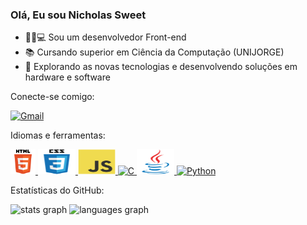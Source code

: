 ### Olá, Eu sou Nicholas Sweet

- 👨🏽💻 Sou um desenvolvedor Front-end
- 📚 Cursando superior em Ciência da Computação (UNIJORGE)
- 💫 Explorando as novas tecnologias e desenvolvendo soluções em hardware e software

Conecte-se comigo:

 [![Gmail](https://img.shields.io/badge/Gmail-D14836?style=for-the-badge&logo=gmail&logoColor=white)](mailto:Nicholassaulo@gmail.com)

Idiomas e ferramentas:

<a href="https://www.w3.org/html/" target="_blank" rel="noreferrer"> <img src="https://raw.githubusercontent.com/devicons/devicon/master/icons/html5/html5-original-wordmark.svg" alt="html5" width="40" height="40"/> </a> <a href="https://www.w3schools.com/css/" target="_blank" rel="noreferrer"> <img src="https://raw.githubusercontent.com/devicons/devicon/master/icons/css3/css3-original-wordmark.svg" alt="css3" width="60" height="40"/> </a> <a href="https://www.javascript.com" target="_blank" rel="noreferrer"> <img src="https://raw.githubusercontent.com/devicons/devicon/master/icons/javascript/javascript-original.svg" alt="javascript" width="60" height="40"/> </a> <a href="https://www.w3schools.com/c/" target="_blank" rel="noreferrer"> <img src="https://raw.githubusercontent.com/bablubambal/All_logo_and_pictures/1ac69ce5fbc389725f16f989fa53c62d6e1b4883/programming%20languages/c.svg" alt="C" width="40" height="40"/> </a> <a href="https://www.java.com" target="_blank" rel="noreferrer"> <img src="https://raw.githubusercontent.com/devicons/devicon/master/icons/java/java-original.svg" alt="java" width="60" height="40"/> </a> <a href="https://www.python.org" target="_blank" rel="noreferrer"> <img src="https://www.python.org/static/community_logos/python-logo-inkscape.svg" alt="Python" width="80" height="40"/> </a>

Estatísticas do GitHub:

<div align="left">
  <img src="https://github-readme-stats.vercel.app/api?hide_title=false&hide_rank=false&show_icons=true&include_all_commits=true&count_private=true&disable_animations=false&theme=dracula&locale=en&hide_border=false&username=Nicholaszin" height="150" alt="stats graph"  />
  <img src="https://github-readme-stats.vercel.app/api/top-langs?locale=en&hide_title=false&layout=compact&card_width=320&langs_count=5&theme=dracula&hide_border=false&username=Nicholaszin" height="150" alt="languages graph"  />
</div>

